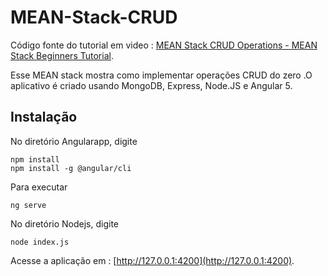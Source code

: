 # MEAN-Stack-CRUD

Código fonte do tutorial em video : [MEAN Stack CRUD Operations - MEAN Stack Beginners Tutorial](https://www.youtube.com/watch?v=UYh6EvpQquw&t=15s).

Esse MEAN stack mostra como implementar operações CRUD do zero .O aplicativo é criado usando MongoDB, Express, Node.JS e Angular 5. 

 
## Instalação

No diretório Angularapp, digite

```
npm install
npm install -g @angular/cli

```

Para executar

```
ng serve
```
No diretório Nodejs, digite

```
node index.js
```


Acesse a aplicação em : [http://127.0.0.1:4200](http://127.0.0.1:4200).

